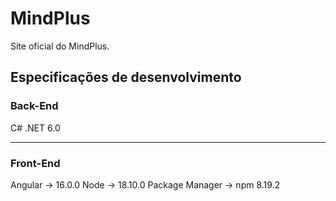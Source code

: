 # MindPlus
Site oficial do MindPlus.

## Especificações de desenvolvimento

### Back-End
C#
.NET 6.0

---
### Front-End
Angular -> 16.0.0
Node -> 18.10.0
Package Manager -> npm 8.19.2
